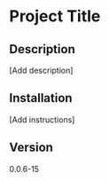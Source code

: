 # Project Title

## Description
[Add description]

## Installation
[Add instructions]

## Version
0.0.6-15

